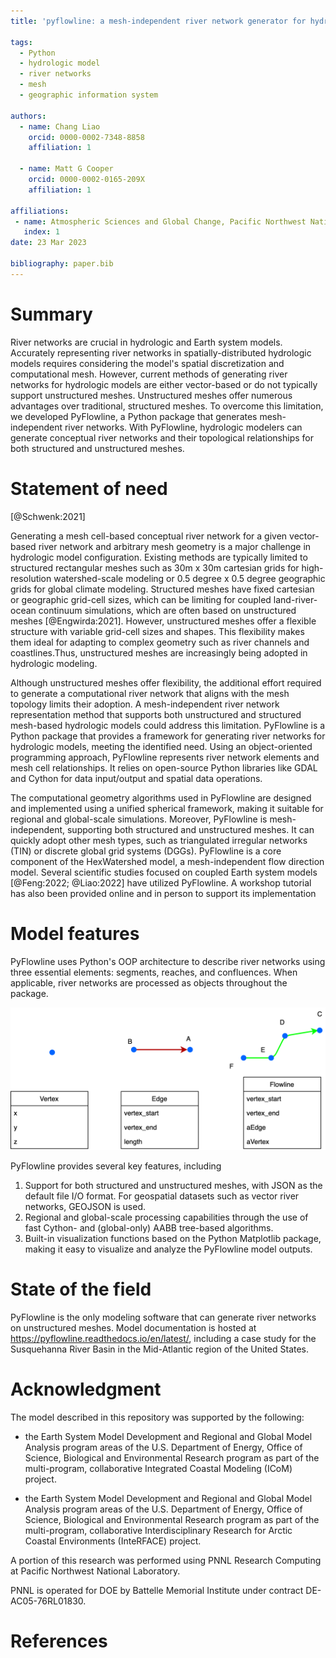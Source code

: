 ```yaml
---
title: 'pyflowline: a mesh-independent river network generator for hydrologic models'

tags:
  - Python
  - hydrologic model
  - river networks
  - mesh
  - geographic information system

authors:
  - name: Chang Liao
    orcid: 0000-0002-7348-8858    
    affiliation: 1

  - name: Matt G Cooper
    orcid: 0000-0002-0165-209X 
    affiliation: 1

affiliations:
 - name: Atmospheric Sciences and Global Change, Pacific Northwest National Laboratory, Richland, WA, USA
   index: 1 
date: 23 Mar 2023

bibliography: paper.bib
---
```


# Summary

River networks are crucial in hydrologic and Earth system models. Accurately representing river networks in spatially-distributed hydrologic models requires considering the model's spatial discretization and computational mesh. However, current methods of generating river networks for hydrologic models are either vector-based or do not typically support unstructured meshes. Unstructured meshes offer numerous advantages over traditional, structured meshes. To overcome this limitation, we developed PyFlowline, a Python package that generates mesh-independent river networks. With PyFlowline, hydrologic modelers can generate conceptual river networks and their topological relationships for both structured and unstructured meshes.

# Statement of need

[@Schwenk:2021]

Generating a mesh cell-based conceptual river network for a given vector-based river network and arbitrary mesh geometry is a major challenge in hydrologic model configuration. Existing methods are typically limited to structured rectangular meshes such as 30m x 30m cartesian grids for high-resolution watershed-scale modeling or 0.5 degree x 0.5 degree geographic grids for global climate modeling. Structured meshes have fixed cartesian or geographic grid-cell sizes, which can be limiting for coupled land-river-ocean continuum simulations, which are often based on unstructured meshes [@Engwirda:2021]. However, unstructured meshes offer a flexible structure with variable grid-cell sizes and shapes. This flexibility makes them ideal for adapting to complex geometry such as river channels and coastlines.Thus, unstructured meshes are increasingly being adopted in hydrologic modeling.

Although unstructured meshes offer flexibility, the additional effort required to generate a computational river network that aligns with the mesh topology limits their adoption. A mesh-independent river network representation method that supports both unstructured and structured mesh-based hydrologic models could address this limitation. PyFlowline is a Python package that provides a framework for generating river networks for hydrologic models, meeting the identified need. Using an object-oriented programming approach, PyFlowline represents river network elements and mesh cell relationships. It relies on open-source Python libraries like GDAL and Cython for data input/output and spatial data operations.

The computational geometry algorithms used in PyFlowline are designed and implemented using a unified spherical framework, making it suitable for regional and global-scale simulations. Moreover, PyFlowline is mesh-independent, supporting both structured and unstructured meshes. It can quickly adopt other mesh types, such as triangulated irregular networks (TIN) or discrete global grid systems (DGGs). PyFlowline is a core component of the HexWatershed model, a mesh-independent flow direction model. Several scientific studies focused on coupled Earth system models [@Feng:2022; @Liao:2022] have utilized PyFlowline. A workshop tutorial has also been provided online and in person to support its implementation


# Model features

PyFlowline uses Python's OOP architecture to describe river networks using three essential elements: segments, reaches, and confluences. When applicable, river networks are processed as objects throughout the package.

![The data model. \label{fig:oop}](https://github.com/changliao1025/pyflowline/blob/main/docs/figures/basic_element.png?raw=true)

PyFlowline provides several key features, including

1. Support for both structured and unstructured meshes, with JSON as the default file I/O format. For geospatial datasets such as vector river networks, GEOJSON is used.
2. Regional and global-scale processing capabilities through the use of fast Cython- and (global-only) AABB tree-based algorithms.
3. Built-in visualization functions based on the Python Matplotlib package, making it easy to visualize and analyze the PyFlowline model outputs.

# State of the field

PyFlowline is the only modeling software that can generate river networks on unstructured meshes. Model documentation is hosted at https://pyflowline.readthedocs.io/en/latest/, including a case study for the Susquehanna River Basin in the Mid-Atlantic region of the United States.


# Acknowledgment

The model described in this repository was supported by the following:

* the Earth System Model Development and Regional and Global Model Analysis program areas of the U.S. Department of Energy, Office of Science, Biological and Environmental Research program as part of the multi-program, collaborative Integrated Coastal Modeling (ICoM) project.

* the Earth System Model Development and Regional and Global Model Analysis program areas of the U.S. Department of Energy, Office of Science, Biological and Environmental Research program as part of the multi-program, collaborative Interdisciplinary Research for Arctic Coastal Environments (InteRFACE) project.

A portion of this research was performed using PNNL Research Computing at Pacific Northwest National Laboratory. 

PNNL is operated for DOE by Battelle Memorial Institute under contract DE-AC05-76RL01830.


# References

